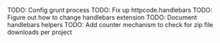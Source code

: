 TODO: Config grunt process
TODO: Fix up httpcode.handlebars
TODO: Figure out how to change handlebars extension
TODO: Document handlebars helpers
TODO: Add counter mechanism to check for zip file downloads per project